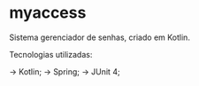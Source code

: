 # myaccess
Sistema gerenciador de senhas, criado em Kotlin.

Tecnologias utilizadas: 

 -> Kotlin;
 -> Spring;
 -> JUnit 4;
